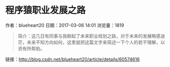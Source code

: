 # 程序猿职业发展之路
作者：blueheart20
日期：2017-03-06 14:01
浏览量：1819
> 简介：这几日有同事与我聊起了未来职业规划之路，对于未来的发展略感迷茫，未来不知方向如何，这里就把这篇文字来简述一下个人的若干理解，以资有所帮助。

 链接：http://blog.csdn.net/blueheart20/article/details/60574616
